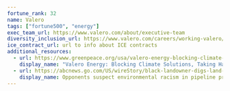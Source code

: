 ```yaml
---
fortune_rank: 32
name: Valero
tags: ["fortune500", "energy"]
exec_team_url: https://www.valero.com/about/executive-team
diversity_inclusion_url: https://www.valero.com/careers/working-valero/diversity-inclusion
ice_contract_url: url to info about ICE contracts
additional_resources:
  - url: https://www.greenpeace.org/usa/valero-energy-blocking-climate-solutions-taking-handouts/
    display_name: "Valero Energy: Blocking Climate Solutions, Taking Handouts"
  - url: https://abcnews.go.com/US/wireStory/black-landowner-digs-land-grab-oil-pipeline-76307351
    display_name: Opponents suspect environmental racism in pipeline project
---
```

